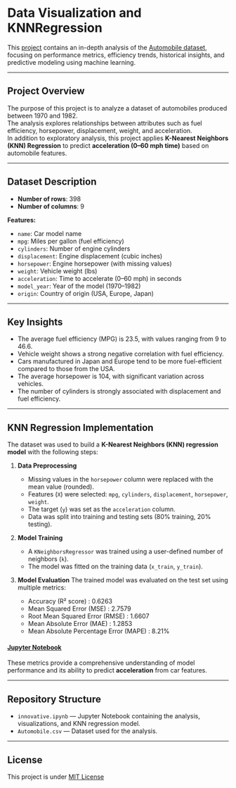 # Data Visualization and KNNRegression

This [project](https://github.com/mechahuman/Automobile-Data-Analysis/) contains an in-depth analysis of the [Automobile dataset](https://www.kaggle.com/datasets/tawfikelmetwally/automobile-dataset ), focusing on performance metrics, efficiency trends, historical insights, and predictive modeling using machine learning.

---

## Project Overview

The purpose of this project is to analyze a dataset of automobiles produced between 1970 and 1982.  
The analysis explores relationships between attributes such as fuel efficiency, horsepower, displacement, weight, and acceleration.  
In addition to exploratory analysis, this project applies **K-Nearest Neighbors (KNN) Regression** to predict **acceleration (0–60 mph time)** based on automobile features.


---

## Dataset Description

- **Number of rows**: 398  
- **Number of columns**: 9  

**Features:**
- `name`: Car model name  
- `mpg`: Miles per gallon (fuel efficiency)  
- `cylinders`: Number of engine cylinders  
- `displacement`: Engine displacement (cubic inches)  
- `horsepower`: Engine horsepower (with missing values)  
- `weight`: Vehicle weight (lbs)  
- `acceleration`: Time to accelerate (0–60 mph) in seconds  
- `model_year`: Year of the model (1970–1982)  
- `origin`: Country of origin (USA, Europe, Japan)  

---

## Key Insights

- The average fuel efficiency (MPG) is 23.5, with values ranging from 9 to 46.6.  
- Vehicle weight shows a strong negative correlation with fuel efficiency.  
- Cars manufactured in Japan and Europe tend to be more fuel-efficient compared to those from the USA.  
- The average horsepower is 104, with significant variation across vehicles.  
- The number of cylinders is strongly associated with displacement and fuel efficiency.  

---

## KNN Regression Implementation

The dataset was used to build a **K-Nearest Neighbors (KNN) regression model** with the following steps:

1. **Data Preprocessing**
   - Missing values in the `horsepower` column were replaced with the mean value (rounded).  
   - Features (`X`) were selected: `mpg`, `cylinders`, `displacement`, `horsepower`, `weight`.  
   - The target (`y`) was set as the `acceleration` column.  
   - Data was split into training and testing sets (80% training, 20% testing).  

2. **Model Training**
   - A `KNeighborsRegressor` was trained using a user-defined number of neighbors (`k`).  
   - The model was fitted on the training data (`x_train`, `y_train`).  

3. **Model Evaluation**
   The trained model was evaluated on the test set using multiple metrics:
   - Accuracy (R² score)  : 0.6263
   - Mean Squared Error (MSE)  : 2.7579
   - Root Mean Squared Error (RMSE)  : 1.6607
   - Mean Absolute Error (MAE)  : 1.2853
   - Mean Absolute Percentage Error (MAPE)  : 8.21%
  
#### [Jupyter Notebook](datasetanalysis.ipynb)

These metrics provide a comprehensive understanding of model performance and its ability to predict **acceleration** from car features.

---

## Repository Structure

- `innovative.ipynb` — Jupyter Notebook containing the analysis, visualizations, and KNN regression model.  
- `Automobile.csv` — Dataset used for the analysis.  

---

## License
This project is under [MIT License](LICENSE)
